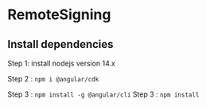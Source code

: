 # RemoteSigning
## Install dependencies
Step 1: install nodejs version 14.x

Step 2 : `npm i @angular/cdk`

Step 3 : `npm install -g @angular/cli`
Step 3 : `npm install`